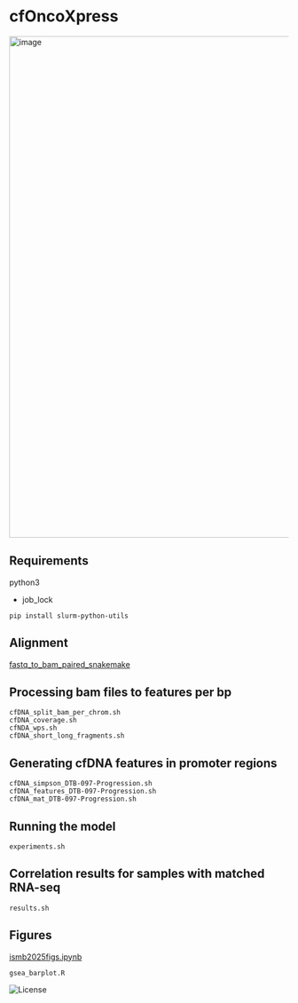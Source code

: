 # cfOncoXpress
<img width="1298" height="904" alt="image" src="https://github.com/user-attachments/assets/35dfe397-a334-4fdb-965b-7cb4e8085b69" />

## Requirements
python3
- job_lock
```
pip install slurm-python-utils
```

## Alignment
<a target='_blank' href='https://github.com/GavinHaLab/fastq_to_bam_paired_snakemake'>fastq_to_bam_paired_snakemake</a>
## Processing bam files to features per bp
```
cfDNA_split_bam_per_chrom.sh
cfDNA_coverage.sh
cfNDA_wps.sh
cfDNA_short_long_fragments.sh
```

## Generating cfDNA features in promoter regions
```
cfDNA_simpson_DTB-097-Progression.sh
cfDNA_features_DTB-097-Progression.sh
cfDNA_mat_DTB-097-Progression.sh
```
## Running the model
```
experiments.sh
```
## Correlation results for samples with matched RNA-seq
```
results.sh
```
## Figures
<a href='ismb2025figs.ipynb' target='_new'>ismb2025figs.ipynb</a>
```
gsea_barplot.R
```

![License](https://img.shields.io/badge/license-CC--BY--NC%204.0-lightgrey.svg)




